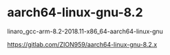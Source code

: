 # aarch64-linux-gnu-8.2
linaro_gcc-arm-8.2-2018.11-x86_64-aarch64-linux-gnu


https://gitlab.com/ZION959/aarch64-linux-gnu-8.2.x
